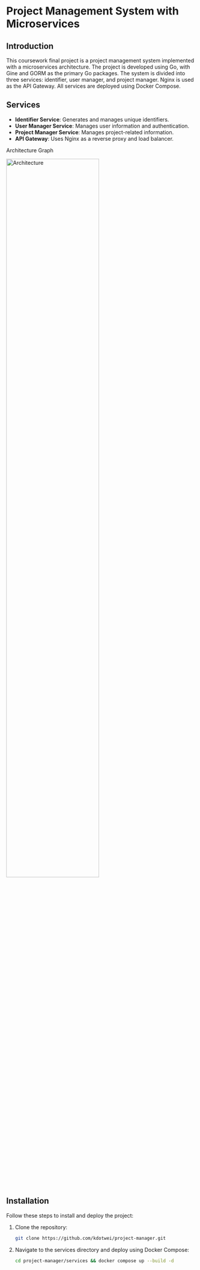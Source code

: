 # Project Management System with Microservices

## Introduction
This coursework final project is a project management system implemented with a microservices architecture. The project is developed using Go, with Gine and GORM as the primary Go packages. The system is divided into three services: identifier, user manager, and project manager. Nginx is used as the API Gateway. All services are deployed using Docker Compose.

## Services
- **Identifier Service**: Generates and manages unique identifiers.
- **User Manager Service**: Manages user information and authentication.
- **Project Manager Service**: Manages project-related information.
- **API Gateway**: Uses Nginx as a reverse proxy and load balancer.

Architecture Graph

<img src="https://imgur.com/FVETwCp.jpg" alt="Architecture" width="70%">

## Installation
Follow these steps to install and deploy the project:

1. Clone the repository:
   ```bash
   git clone https://github.com/kdotwei/project-manager.git
   ```

2. Navigate to the services directory and deploy using Docker Compose:
   ```bash
   cd project-manager/services && docker compose up --build -d
   ```
